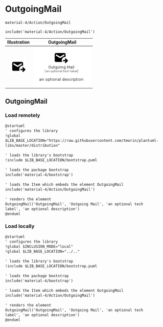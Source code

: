 # OutgoingMail


```text
material-4/Action/OutgoingMail
```

```text
include('material-4/Action/OutgoingMail')
```



| Illustration | OutgoingMail |
| :---: | :---: |
| ![illustration for Illustration](../../material-4/Action/OutgoingMail.png) | ![illustration for OutgoingMail](../../material-4/Action/OutgoingMail.Local.png) |




## OutgoingMail

### Load remotely
```plantuml
@startuml
' configures the library
!global $LIB_BASE_LOCATION="https://raw.githubusercontent.com/tmorin/plantuml-libs/master/distribution"

' loads the library's bootstrap
!include $LIB_BASE_LOCATION/bootstrap.puml

' loads the package bootstrap
include('material-4/bootstrap')

' loads the Item which embeds the element OutgoingMail
include('material-4/Action/OutgoingMail')

' renders the element
OutgoingMail('OutgoingMail', 'Outgoing Mail', 'an optional tech label', 'an optional description')
@enduml
```

### Load locally
```plantuml
@startuml
' configures the library
!global $INCLUSION_MODE="local"
!global $LIB_BASE_LOCATION="../.."

' loads the library's bootstrap
!include $LIB_BASE_LOCATION/bootstrap.puml

' loads the package bootstrap
include('material-4/bootstrap')

' loads the Item which embeds the element OutgoingMail
include('material-4/Action/OutgoingMail')

' renders the element
OutgoingMail('OutgoingMail', 'Outgoing Mail', 'an optional tech label', 'an optional description')
@enduml
```

